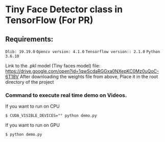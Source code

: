 # Tiny Face Detector class in TensorFlow (For PR)
## Requirements:
```Dlib: 19.19.0```
```Opencv version: 4.1.0```
```Tensorflow version:: 2.1.0```
```Python 3.6.10```

Link to the .pkl model (Tiny faces model) file: https://drive.google.com/open?id=1qwScdaRGGxa0NXepKC0Mz0uQoC-6T18V
After downloading the weights file from above, Place it in the root directory of the project

### Command to execute real time demo on Videos.
If you want to run on CPU

```$ CUDA_VISIBLE_DEVICES="" python demo.py```

If you want to run on GPU

```$ python demo.py```

